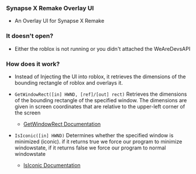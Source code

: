 ### Synapse X Remake Overlay UI
- An Overlay UI for Synapse X Remake

### It doesn't open?
- Either the roblox is not running or you didn't attached the WeAreDevsAPI

### How does it work?
- Instead of Injecting the UI into roblox, it retrieves the dimensions of the bounding rectangle of roblox and overlays it.

- ``GetWindowRect([in] HWND, [ref]/[out] rect)`` Retrieves the dimensions of the bounding rectangle of the specified window. The dimensions are given in screen coordinates that are relative to the upper-left corner of the screen
     - [GetWindowRect Documentation](https://learn.microsoft.com/en-us/windows/win32/api/winuser/nf-winuser-getwindowrect)

- ``IsIconic([in] HWND)`` Determines whether the specified window is minimized (iconic). if it returns true we force our program to minimize windowstate, if it returns false we force our program to normal windowstate
     - [IsIconic Documentation](https://learn.microsoft.com/en-us/windows/win32/api/winuser/nf-winuser-isiconic)
